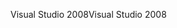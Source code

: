 <span data-ttu-id="30e1b-101">Visual Studio 2008</span><span class="sxs-lookup"><span data-stu-id="30e1b-101">Visual Studio 2008</span></span>